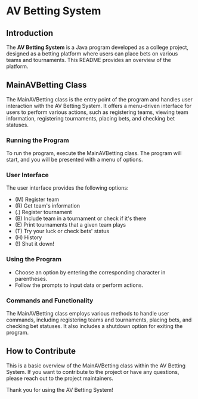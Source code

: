 # AV Betting System

## Introduction

The **AV Betting System** is a Java program developed as a college project, designed as a betting platform where users can place bets on various teams and tournaments. This README provides an overview of the platform.
## MainAVBetting Class

The MainAVBetting class is the entry point of the program and handles user interaction with the AV Betting System. It offers a menu-driven interface for users to perform various actions, such as registering teams, viewing team information, registering tournaments, placing bets, and checking bet statuses.

### Running the Program

To run the program, execute the MainAVBetting class. The program will start, and you will be presented with a menu of options.

### User Interface

The user interface provides the following options:

- (M) Register team
- (R) Get team's information
- (.) Register tournament
- (B) Include team in a tournament or check if it's there
- (E) Print tournaments that a given team plays
- (T) Try your luck or check bets' status
- (H) History
- (!) Shut it down!

### Using the Program

- Choose an option by entering the corresponding character in parentheses.
- Follow the prompts to input data or perform actions.

### Commands and Functionality

The MainAVBetting class employs various methods to handle user commands, including registering teams and tournaments, placing bets, and checking bet statuses. It also includes a shutdown option for exiting the program.

## How to Contribute

This is a basic overview of the MainAVBetting class within the AV Betting System. If you want to contribute to the project or have any questions, please reach out to the project maintainers.

Thank you for using the AV Betting System!
